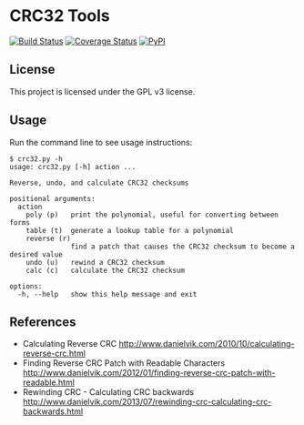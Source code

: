 # CRC32 Tools

[![Build Status](https://github.com/theonlypwner/crc32/actions/workflows/test.yml/badge.svg?branch=master)](https://github.com/theonlypwner/crc32/actions/workflows/test.yml)
[![Coverage Status](https://coveralls.io/repos/github/theonlypwner/crc32/badge.svg)](https://coveralls.io/github/theonlypwner/crc32)
[![PyPI](https://img.shields.io/pypi/v/crc32.svg)](https://pypi.org/project/crc32/)

## License

This project is licensed under the GPL v3 license.

## Usage

Run the command line to see usage instructions:

```console
$ crc32.py -h
usage: crc32.py [-h] action ...

Reverse, undo, and calculate CRC32 checksums

positional arguments:
  action
    poly (p)   print the polynomial, useful for converting between forms
    table (t)  generate a lookup table for a polynomial
    reverse (r)
               find a patch that causes the CRC32 checksum to become a desired value
    undo (u)   rewind a CRC32 checksum
    calc (c)   calculate the CRC32 checksum

options:
  -h, --help   show this help message and exit
```

## References

- Calculating Reverse CRC http://www.danielvik.com/2010/10/calculating-reverse-crc.html
- Finding Reverse CRC Patch with Readable Characters http://www.danielvik.com/2012/01/finding-reverse-crc-patch-with-readable.html
- Rewinding CRC - Calculating CRC backwards http://www.danielvik.com/2013/07/rewinding-crc-calculating-crc-backwards.html
